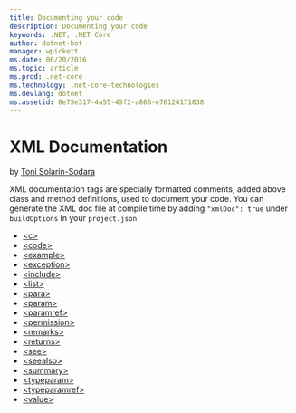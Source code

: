 ```yaml
---
title: Documenting your code
description: Documenting your code
keywords: .NET, .NET Core
author: dotnet-bot
manager: wpickett
ms.date: 06/20/2016
ms.topic: article
ms.prod: .net-core
ms.technology: .net-core-technologies
ms.devlang: dotnet
ms.assetid: 8e75e317-4a55-45f2-a866-e76124171838
---
```


# XML Documentation

by [Toni Solarin-Sodara](https://github.com/tsolarin)

XML documentation tags are specially formatted comments, added above class and method 
definitions, used to document your code. You can generate the XML doc file at compile time 
by adding `"xmlDoc": true` under `buildOptions` in your `project.json`

* [&lt;c&gt;](#c)
* [&lt;code&gt;](#code)
* [&lt;example&gt;](#example)
* [&lt;exception&gt;](#exception)
* [&lt;include&gt;](#include)
* [&lt;list&gt;](#list)
* [&lt;para&gt;](#para)
* [&lt;param&gt;](#param)
* [&lt;paramref&gt;](#paramref)
* [&lt;permission&gt;](#permission)
* [&lt;remarks&gt;](#remarks)
* [&lt;returns&gt;](#returns)
* [&lt;see&gt;](#see)
* [&lt;seealso&gt;](#seealso)
* [&lt;summary&gt;](#summary)
* [&lt;typeparam&gt;](#typeparam)
* [&lt;typeparamref&gt;](#typeparamref)
* [&lt;value&gt;](#value)
